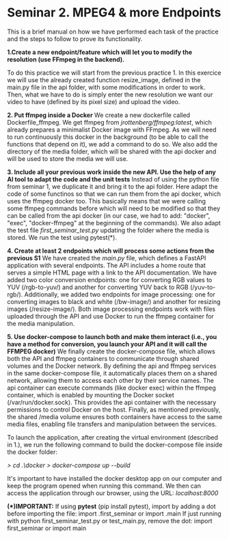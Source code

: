 # Seminar 2. MPEG4 & more Endpoints

This is a brief manual on how we have performed each task of the practice and the steps to follow to prove its functionality.

**1.Create a new endpoint/feature which will let you to modify the resolution (use FFmpeg in the backend).**

To do this practice we will start from the previous practice 1. In this exercice we will use the already created function resize_image, defined in the main.py file in the api folder, with some modifications in order to work.
Then, what we have to do is simply enter the new resolution we want our video to have (defined by its pixel size) and upload the video.


**2. Put ffmpeg inside a Docker**
We create a new dockerfile called Dockerfile_ffmpeg. We get ffmpeg from *jrottenberg/ffmpeg:latest*, which already prepares a minimalist Docker image with FFmpeg. As we will need to run continuously this docker in the background (to be able to call the functions that depend on it), we add a command to do so. We also add the directory of the media folder, which will be shared with the api docker and will be used to store the media we will use. 

**3. Include all your previous work inside the new API. Use the help of any AI tool to adapt the code and the unit tests**
Instead of using the python file from seminar 1, we duplicate it and bring it to the api folder. Here adapt the code of some functinos so that we can run them from the api docker, which uses the ffmpeg docker too. This basically means that we were calling some ffmpeg commands before which will need to be modified so that they can be called from the api docker (in our case, we had to add: "docker", "exec", "docker-ffmpeg" at the beginning of the commands). We also adapt the test file *first_seminar_test.py* updating the folder where the media is stored. We run the test using pytest(*).

**4. Create at least 2 endpoints which will process some actions from the previous S1**
We have created the *main.py* file, which defines a FastAPI application with several endpoints. The API includes a home route that serves a simple HTML page with a link to the API documentation. We have added two color conversion endpoints: one for converting RGB values to YUV (/rgb-to-yuv/) and another for converting YUV back to RGB (/yuv-to-rgb/). Additionally, we added two endpoints for image processing: one for converting images to black and white (/bw-image/) and another for resizing images (/resize-image/). Both image processing endpoints work with files uploaded through the API and use Docker to run the ffmpeg container for the media manipulation.

**5. Use docker-compose to launch both and make them interact (i.e., you have a method for conversion, you launch your API and it will call the FFMPEG docker)**
We finally create the docker-compose file, which allows both the API and ffmpeg containers to communicate through shared volumes and the Docker network. By defining the api and ffmpeg services in the same docker-compose file, it automatically places them on a shared network, allowing them to access each other by their service names. The api container can execute commands (like docker exec) within the ffmpeg container, which is enabled by mounting the Docker socket (/var/run/docker.sock). This provides the api container with the necessary permissions to control Docker on the host. Finally, as mentioned previously, the shared /media volume ensures both containers have access to the same media files, enabling file transfers and manipulation between the services. 

To launch the application, after creating the virtual environment (described in 1.), we run the following command to build the docker-compose file inside the docker folder: 

*> cd .\docker*
*> docker-compose up --build*

It's important to have installed the docker desktop app on our computer and keep the program opened when running this command. We then can access the application through our browser, using the URL: *localhost:8000*

**(*)IMPORTANT:**
If using **pytest** (pip install pytest), import by adding a dot before importing the file: import .first_seminar or import .main
If just running with python first_seminar_test.py or test_main.py, remove the dot: import first_seminar or import main
